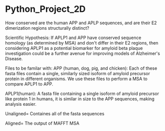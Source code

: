 # Python_Project_2D
How conserved are the human APP and APLP sequences, and are their E2 dimerization regions structurally distinct?

Scientific Hypothesis: If APLP1 and APP have conserved sequence homology (as determined by MSA) and don't differ in their E2 regions, then considering APLP1 as a potential biomarker for amyloid beta plaque investigation could be a further avenue for improving models of Alzheimer's Disease.

Files to be familar with:
APP (human, dog, pig, and chicken): Each of these fasta files contain a single, similarly sized isoform of amyloid precursor protein in different organisms. We use these files to perform a MSA to compare APLP1 to APP. 

APLP1(human): A fasta file containing a single isoform of amyloid precursor like protein 1 in humans, it is similar in size to the APP sequences, making analysis easier. 

Unaligned= Containes all of the fasta sequences

Aligned= The output of MAFFT MSA
